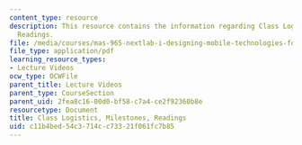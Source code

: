 ```yaml
---
content_type: resource
description: This resource contains the information regarding Class Logistics, Milestones,
  Readings.
file: /media/courses/mas-965-nextlab-i-designing-mobile-technologies-for-the-next-billion-users-fall-2008/c11b4bed54c3714cc73321f061fc7b85_MITMAS_965F08_Lec04_logic.pdf
file_type: application/pdf
learning_resource_types:
- Lecture Videos
ocw_type: OCWFile
parent_title: Lecture Videos
parent_type: CourseSection
parent_uid: 2fea8c16-00d0-bf58-c7a4-ce2f92360b8e
resourcetype: Document
title: Class Logistics, Milestones, Readings
uid: c11b4bed-54c3-714c-c733-21f061fc7b85
---
```

